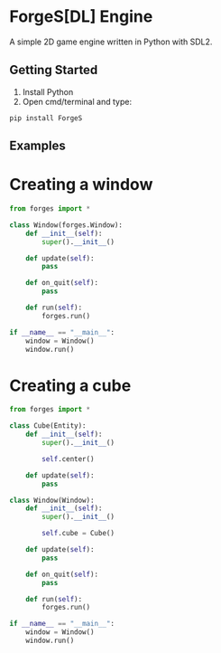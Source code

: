 # ForgeS[DL] Engine
A simple 2D game engine written in Python with SDL2.

## Getting Started
1) Install Python
2) Open cmd/terminal and type:

```
pip install ForgeS
```

## Examples
# Creating a window
``` python
from forges import *

class Window(forges.Window):
    def __init__(self):
        super().__init__()

    def update(self):
        pass

    def on_quit(self):
        pass

    def run(self):
        forges.run()

if __name__ == "__main__":
    window = Window()
    window.run()
```

# Creating a cube
``` python
from forges import *

class Cube(Entity):
    def __init__(self):
        super().__init__()

        self.center()

    def update(self):
        pass

class Window(Window):
    def __init__(self):
        super().__init__()

        self.cube = Cube()

    def update(self):
        pass

    def on_quit(self):
        pass

    def run(self):
        forges.run()

if __name__ == "__main__":
    window = Window()
    window.run()
```

